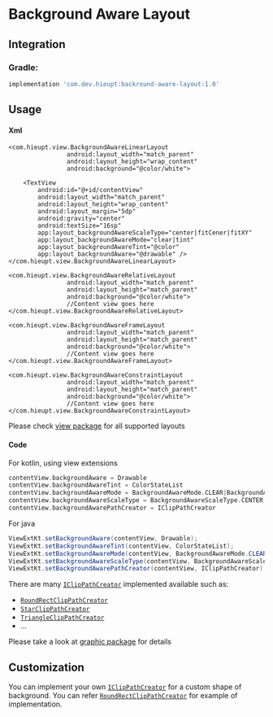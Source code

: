 # Background Aware Layout

## Integration

### Gradle:
```gradle
implementation 'com.dev.hieupt:backround-aware-layout:1.0'
```

## Usage
#### Xml

```
<com.hieupt.view.BackgroundAwareLinearLayout
                android:layout_width="match_parent"
                android:layout_height="wrap_content"
                android:background="@color/white">

    <TextView
        android:id="@+id/contentView"
        android:layout_width="match_parent"
        android:layout_height="wrap_content"
        android:layout_margin="5dp"
        android:gravity="center"
        android:textSize="16sp"
        app:layout_backgroundAwareScaleType="center|fitCener|fitXY"
        app:layout_backgroundAwareMode="clear|tint"
        app:layout_backgroundAwareTint="@color"
        app:layout_backgroundAware="@drawable" />
</com.hieupt.view.BackgroundAwareLinearLayout>

<com.hieupt.view.BackgroundAwareRelativeLayout
                android:layout_width="match_parent"
                android:layout_height="match_parent"
                android:background="@color/white">
                //Content view goes here
</com.hieupt.view.BackgroundAwareRelativeLayout>

<com.hieupt.view.BackgroundAwareFrameLayout
                android:layout_width="match_parent"
                android:layout_height="match_parent"
                android:background="@color/white">
                //Content view goes here
</com.hieupt.view.BackgroundAwareFrameLayout>

<com.hieupt.view.BackgroundAwareConstraintLayout
                android:layout_width="match_parent"
                android:layout_height="match_parent"
                android:background="@color/white">
                //Content view goes here
</com.hieupt.view.BackgroundAwareConstraintLayout>
```
Please check [view package](https://github.com/hieupham1993/background-aware-layout/tree/master/backround-aware-layout/src/main/java/com/hieupt/view) for all supported layouts

#### Code
For kotlin, using view extensions
```kotlin
contentView.backgroundAware = Drawable
contentView.backgroundAwareTint = ColorStateList
contentView.backgroundAwareMode = BackgroundAwareMode.CLEAR|BackgroundAwareMode.TINT
contentView.backgroundAwareScaleType = BackgroundAwareScaleType.CENTER|BackgroundAwareScaleType.FIT_CENTER|BackgroundAwareScaleType.FIT_XY
contentView.backgroundAwarePathCreator = IClipPathCreator
```

For java
```java
ViewExtKt.setBackgroundAware(contentView, Drawable);
ViewExtKt.setBackgroundAwareTint(contentView, ColorStateList);
ViewExtKt.setBackgroundAwareMode(contentView, BackgroundAwareMode.CLEAR|BackgroundAwareMode.TINT);
ViewExtKt.setBackgroundAwareScaleType(contentView, BackgroundAwareScaleType.CENTER|BackgroundAwareScaleType.FIT_CENTER|BackgroundAwareScaleType.FIT_XY);
ViewExtKt.setBackgroundAwarePathCreator(contentView, IClipPathCreator);
```

There are many [`IClipPathCreator`](https://github.com/hieupham1993/background-aware-layout/blob/master/backround-aware-layout/src/main/java/com/hieupt/view/graphic/IClipPathCreator.kt) implemented available such as:
- [`RoundRectClipPathCreator`](https://github.com/hieupham1993/background-aware-layout/blob/master/backround-aware-layout/src/main/java/com/hieupt/view/graphic/RoundRectClipPathCreator.kt)
- [`StarClipPathCreator`](https://github.com/hieupham1993/background-aware-layout/blob/master/backround-aware-layout/src/main/java/com/hieupt/view/graphic/StarClipPathCreator.kt)
- [`TriangleClipPathCreator`](https://github.com/hieupham1993/background-aware-layout/blob/master/backround-aware-layout/src/main/java/com/hieupt/view/graphic/TriangleClipPathCreator.kt)
- ...

Please take a look at [graphic package](https://github.com/hieupham1993/background-aware-layout/tree/master/backround-aware-layout/src/main/java/com/hieupt/view/graphic) for details

## Customization
You can implement your own [`IClipPathCreator`](https://github.com/hieupham1993/background-aware-layout/blob/master/backround-aware-layout/src/main/java/com/hieupt/view/graphic/IClipPathCreator.kt) for a custom shape of background. You can refer [`RoundRectClipPathCreator`](https://github.com/hieupham1993/background-aware-layout/blob/master/backround-aware-layout/src/main/java/com/hieupt/view/graphic/RoundRectClipPathCreator.kt) for example of implementation.

